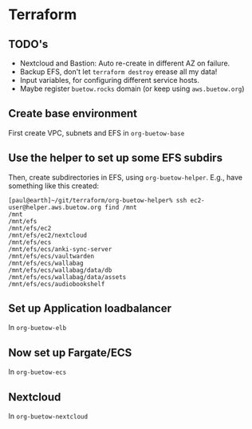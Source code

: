 # Terraform

## TODO's

* Nextcloud and Bastion: Auto re-create in different AZ on failure.
* Backup EFS, don't let `terraform destroy` erease all my data!
* Input variables, for configuring different service hosts.
* Maybe register `buetow.rocks` domain (or keep using `aws.buetow.org`)

## Create base environment

First create VPC, subnets and EFS in `org-buetow-base`

## Use the helper to set up some EFS subdirs

Then, create subdirectories in EFS, using `org-buetow-helper`. E.g., have something like this created:

```shell
[paul@earth]~/git/terraform/org-buetow-helper% ssh ec2-user@helper.aws.buetow.org find /mnt
/mnt
/mnt/efs
/mnt/efs/ec2
/mnt/efs/ec2/nextcloud
/mnt/efs/ecs
/mnt/efs/ecs/anki-sync-server
/mnt/efs/ecs/vaultwarden
/mnt/efs/ecs/wallabag
/mnt/efs/ecs/wallabag/data/db
/mnt/efs/ecs/wallabag/data/assets
/mnt/efs/ecs/audiobookshelf
```

## Set up Application loadbalancer

In `org-buetow-elb`

## Now set up Fargate/ECS

In `org-buetow-ecs`

## Nextcloud

In `org-buetow-nextcloud`

